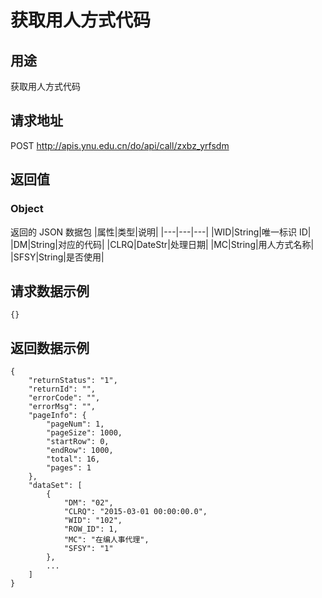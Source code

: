 # 获取用人方式代码

## 用途

获取用人方式代码

## 请求地址

POST http://apis.ynu.edu.cn/do/api/call/zxbz_yrfsdm

## 返回值

### Object

返回的 JSON 数据包
|属性|类型|说明|
|---|---|---|
|WID|String|唯一标识 ID|
|DM|String|对应的代码|
|CLRQ|DateStr|处理日期|
|MC|String|用人方式名称|
|SFSY|String|是否使用|

## 请求数据示例

```
{}
```

## 返回数据示例

```
{
    "returnStatus": "1",
    "returnId": "",
    "errorCode": "",
    "errorMsg": "",
    "pageInfo": {
        "pageNum": 1,
        "pageSize": 1000,
        "startRow": 0,
        "endRow": 1000,
        "total": 16,
        "pages": 1
    },
    "dataSet": [
        {
            "DM": "02",
            "CLRQ": "2015-03-01 00:00:00.0",
            "WID": "102",
            "ROW_ID": 1,
            "MC": "在编人事代理",
            "SFSY": "1"
        },
        ...
    ]
}
```
